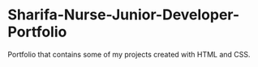 # Sharifa-Nurse-Junior-Developer-Portfolio
Portfolio that contains some of my projects created with HTML and CSS.
